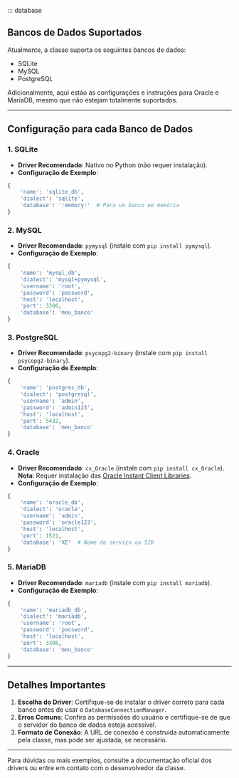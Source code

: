 ::: database

## Bancos de Dados Suportados
Atualmente, a classe suporta os seguintes bancos de dados:
- SQLite
- MySQL
- PostgreSQL

Adicionalmente, aqui estão as configurações e instruções para Oracle e MariaDB, mesmo que não estejam totalmente suportados.

---

## Configuração para cada Banco de Dados

### 1. **SQLite**
- **Driver Recomendado**: Nativo no Python (não requer instalação).
- **Configuração de Exemplo**:

```python
{
    'name': 'sqlite_db',
    'dialect': 'sqlite',
    'database': ':memory:'  # Para um banco em memória
}
```

### 2. **MySQL**
- **Driver Recomendado**: `pymysql` (instale com `pip install pymysql`).
- **Configuração de Exemplo**:
```python
{
    'name': 'mysql_db',
    'dialect': 'mysql+pymysql',
    'username': 'root',
    'password': 'password',
    'host': 'localhost',
    'port': 3306,
    'database': 'meu_banco'
}
```

### 3. **PostgreSQL**
- **Driver Recomendado**: `psycopg2-binary` (instale com `pip install psycopg2-binary`).
- **Configuração de Exemplo**:
```python
{
    'name': 'postgres_db',
    'dialect': 'postgresql',
    'username': 'admin',
    'password': 'admin123',
    'host': 'localhost',
    'port': 5432,
    'database': 'meu_banco'
}
```

### 4. **Oracle**
- **Driver Recomendado**: `cx_Oracle` (instale com `pip install cx_Oracle`).  
  **Nota**: Requer instalação das [Oracle Instant Client Libraries](https://www.oracle.com/database/technologies/instant-client.html).
- **Configuração de Exemplo**:
```python
{
    'name': 'oracle_db',
    'dialect': 'oracle',
    'username': 'admin',
    'password': 'oracle123',
    'host': 'localhost',
    'port': 1521,
    'database': 'XE'  # Nome do serviço ou SID
}
```

### 5. **MariaDB**
- **Driver Recomendado**: `mariadb` (instale com `pip install mariadb`).
- **Configuração de Exemplo**:
```python
{
    'name': 'mariadb_db',
    'dialect': 'mariadb',
    'username': 'root',
    'password': 'password',
    'host': 'localhost',
    'port': 3306,
    'database': 'meu_banco'
}
```

---

## Detalhes Importantes
1. **Escolha do Driver**: Certifique-se de instalar o driver correto para cada banco antes de usar o `DatabaseConnectionManager`.
2. **Erros Comuns**: Confira as permissões do usuário e certifique-se de que o servidor do banco de dados esteja acessível.
3. **Formato de Conexão**: A URL de conexão é construída automaticamente pela classe, mas pode ser ajustada, se necessário.

---

Para dúvidas ou mais exemplos, consulte a documentação oficial dos drivers ou entre em contato com o desenvolvedor da classe.
